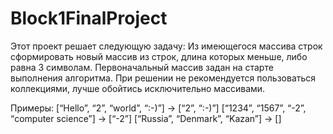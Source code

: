 # Block1FinalProject
Этот проект решает следующую задачу:
Из имеющегося массива строк сформировать новый массив из строк, длина которых меньше, либо равна 3 символам.
Первоначальный массив задан на старте выполнения алгоритма. 
При решении не рекомендуется пользоваться коллекциями, лучше обойтись исключительно массивами.

Примеры:
[“Hello”, “2”, “world”, “:-)”] → [“2”, “:-)”]
[“1234”, “1567”, “-2”, “computer science”] → [“-2”]
[“Russia”, “Denmark”, “Kazan”] → []
